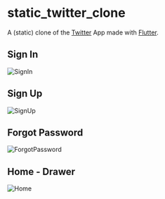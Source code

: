 # static_twitter_clone

A (static) clone of the [Twitter](https://twitter.com) App made with [Flutter](https://flutter.dev/?gclid=CjwKCAjw682TBhATEiwA9crl35Iy9vre6zCMjI66Vw1sU6mMbLhlFslJKA7PtZmN7NwMCN3mNSILZRoC5O4QAvD_BwE&gclsrc=aw.ds).

## Sign In
![SignIn](https://github.com/tayloradam1999/static_twitter_clone/blob/master/readme_assets/signin.jpg)

## Sign Up
![SignUp](https://github.com/tayloradam1999/static_twitter_clone/blob/master/readme_assets/signup.jpg)

## Forgot Password
![ForgotPassword](https://github.com/tayloradam1999/static_twitter_clone/blob/master/readme_assets/forgotpassword.jpg)

## Home - Drawer
![Home](https://github.com/tayloradam1999/static_twitter_clone/blob/master/readme_assets/home.jpg)
